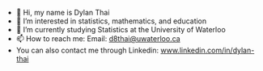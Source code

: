 - 👋 Hi, my name is Dylan Thai
- 👀 I’m interested in statistics, mathematics, and education
- 🌱 I’m currently studying Statistics at the University of Waterloo
- 📫 How to reach me: Email: d8thai@uwaterloo.ca
- You can also contact me through Linkedin: www.linkedin.com/in/dylan-thai
